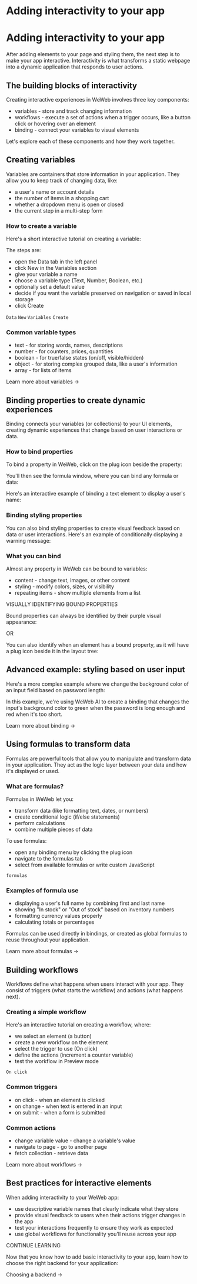 # Adding interactivity to your app ​


# Adding interactivity to your app ​

After adding elements to your page and styling them, the next step is to make your app interactive. Interactivity is what transforms a static webpage into a dynamic application that responds to user actions.


## The building blocks of interactivity ​

Creating interactive experiences in WeWeb involves three key components:

- variables - store and track changing information
- workflows - execute a set of actions when a trigger occurs, like a button click or hovering over an element
- binding - connect your variables to visual elements

Let's explore each of these components and how they work together.


## Creating variables ​

Variables are containers that store information in your application. They allow you to keep track of changing data, like:

- a user's name or account details
- the number of items in a shopping cart
- whether a dropdown menu is open or closed
- the current step in a multi-step form


### How to create a variable ​

Here's a short interactive tutorial on creating a variable:

The steps are:

- open the Data tab in the left panel
- click New in the Variables section
- give your variable a name
- choose a variable type (Text, Number, Boolean, etc.)
- optionally set a default value
- decide if you want the variable preserved on navigation or saved in local storage
- click Create

`Data`
`New`
`Variables`
`Create`

### Common variable types ​

- text - for storing words, names, descriptions
- number - for counters, prices, quantities
- boolean - for true/false states (on/off, visible/hidden)
- object - for storing complex grouped data, like a user's information
- array - for lists of items

Learn more about variables →


## Binding properties to create dynamic experiences ​

Binding connects your variables (or collections) to your UI elements, creating dynamic experiences that change based on user interactions or data.


### How to bind properties ​

To bind a property in WeWeb, click on the plug icon beside the property:

You'll then see the formula window, where you can bind any formula or data:

Here's an interactive example of binding a text element to display a user's name:


### Binding styling properties ​

You can also bind styling properties to create visual feedback based on data or user interactions. Here's an example of conditionally displaying a warning message:


### What you can bind ​

Almost any property in WeWeb can be bound to variables:

- content - change text, images, or other content
- styling - modify colors, sizes, or visibility
- repeating items - show multiple elements from a list

VISUALLY IDENTIFYING BOUND PROPERTIES

Bound properties can always be identified by their purple visual appearance:

OR

You can also identify when an element has a bound property, as it will have a plug icon beside it in the layout tree:


## Advanced example: styling based on user input ​

Here's a more complex example where we change the background color of an input field based on password length:

In this example, we're using WeWeb AI to create a binding that changes the input's background color to green when the password is long enough and red when it's too short.

Learn more about binding →


## Using formulas to transform data ​

Formulas are powerful tools that allow you to manipulate and transform data in your application. They act as the logic layer between your data and how it's displayed or used.


### What are formulas? ​

Formulas in WeWeb let you:

- transform data (like formatting text, dates, or numbers)
- create conditional logic (if/else statements)
- perform calculations
- combine multiple pieces of data

To use formulas:

- open any binding menu by clicking the plug icon
- navigate to the formulas tab
- select from available formulas or write custom JavaScript

`formulas`

### Examples of formula use ​

- displaying a user's full name by combining first and last name
- showing "In stock" or "Out of stock" based on inventory numbers
- formatting currency values properly
- calculating totals or percentages

Formulas can be used directly in bindings, or created as global formulas to reuse throughout your application.

Learn more about formulas →


## Building workflows ​

Workflows define what happens when users interact with your app. They consist of triggers (what starts the workflow) and actions (what happens next).


### Creating a simple workflow ​

Here's an interactive tutorial on creating a workflow, where:

- we select an element (a button)
- create a new workflow on the element
- select the trigger to use (On click)
- define the actions (increment a counter variable)
- test the workflow in Preview mode

`On click`

### Common triggers ​

- on click - when an element is clicked
- on change - when text is entered in an input
- on submit - when a form is submitted


### Common actions ​

- change variable value - change a variable's value
- navigate to page - go to another page
- fetch collection - retrieve data

Learn more about workflows →


## Best practices for interactive elements ​

When adding interactivity to your WeWeb app:

- use descriptive variable names that clearly indicate what they store
- provide visual feedback to users when their actions trigger changes in the app
- test your interactions frequently to ensure they work as expected
- use global workflows for functionality you'll reuse across your app

CONTINUE LEARNING

Now that you know how to add basic interactivity to your app, learn how to choose the right backend for your application:

Choosing a backend →

